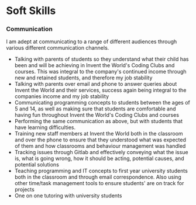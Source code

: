 # Soft Skills

### Communication

I am adept at communicating to a range of different audiences through various
different communication channels.

* Talking with parents of students so they understand what their child has been
  and will be achieving in Invent the World's Coding Clubs and courses. This
  was integral to the company's continued income through new and retained
  students, and therefore my job stability
* Talking with parents over email and phone to answer queries about Invent the
  World and their services, success again being integral to the companies
  income and my job stability
* Communicating programming concepts to students between the ages of 5 and 14,
  as well as making sure that students are comfortable and having fun throughout
  Invent the World's Coding Clubs and courses
* Performing the same communication as above, but with students that have
  learning difficulties.
* Training new staff members at Invent the World both in the classroom and over
  the phone to ensure that they understood what was expected of them and how
  classrooms and behaviour management was handled
* Tracking issues through Gitlab and effectively conveying what the issue is,
  what is going wrong, how it should be acting, potential causes, and potential
  solutions
* Teaching programming and IT concepts to first year university students both
  in the classroom and through email correspondence. Also using other time/task
  management tools to ensure students' are on track for projects 
* One on one tutoring with university students

